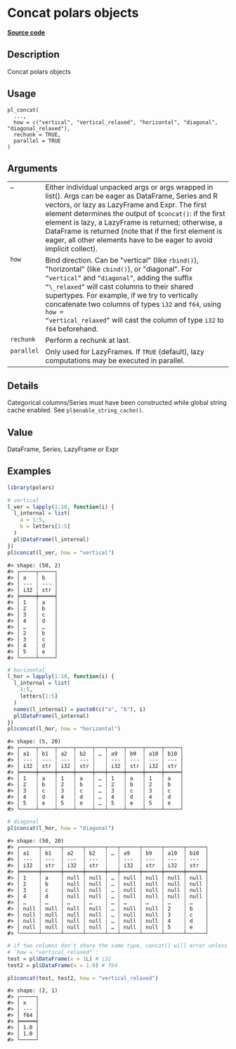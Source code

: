 

# Concat polars objects

[**Source code**](https://github.com/pola-rs/r-polars/tree/1fd6c01b862685c50e295d9b2ef690a69c3a7963/R/functions__eager.R#L56)

## Description

Concat polars objects

## Usage

<pre><code class='language-R'>pl_concat(
  ...,
  how = c("vertical", "vertical_relaxed", "horizontal", "diagonal", "diagonal_relaxed"),
  rechunk = TRUE,
  parallel = TRUE
)
</code></pre>

## Arguments

<table>
<tr>
<td style="white-space: nowrap; font-family: monospace; vertical-align: top">
<code id="pl_concat_:_...">…</code>
</td>
<td>
Either individual unpacked args or args wrapped in list(). Args can be
eager as DataFrame, Series and R vectors, or lazy as LazyFrame and Expr.
The first element determines the output of
<code style="white-space: pre;">$concat()</code>: if the first element
is lazy, a LazyFrame is returned; otherwise, a DataFrame is returned
(note that if the first element is eager, all other elements have to be
eager to avoid implicit collect).
</td>
</tr>
<tr>
<td style="white-space: nowrap; font-family: monospace; vertical-align: top">
<code id="pl_concat_:_how">how</code>
</td>
<td>
Bind direction. Can be "vertical" (like <code>rbind()</code>),
"horizontal" (like <code>cbind()</code>), or "diagonal". For
<code>“vertical”</code> and <code>“diagonal”</code>, adding the suffix
<code>“\_relaxed”</code> will cast columns to their shared supertypes.
For example, if we try to vertically concatenate two columns of types
<code>i32</code> and <code>f64</code>, using <code>how =
“vertical_relaxed”</code> will cast the column of type <code>i32</code>
to <code>f64</code> beforehand.
</td>
</tr>
<tr>
<td style="white-space: nowrap; font-family: monospace; vertical-align: top">
<code id="pl_concat_:_rechunk">rechunk</code>
</td>
<td>
Perform a rechunk at last.
</td>
</tr>
<tr>
<td style="white-space: nowrap; font-family: monospace; vertical-align: top">
<code id="pl_concat_:_parallel">parallel</code>
</td>
<td>
Only used for LazyFrames. If <code>TRUE</code> (default), lazy
computations may be executed in parallel.
</td>
</tr>
</table>

## Details

Categorical columns/Series must have been constructed while global
string cache enabled. See <code>pl$enable_string_cache()</code>.

## Value

DataFrame, Series, LazyFrame or Expr

## Examples

``` r
library(polars)

# vertical
l_ver = lapply(1:10, function(i) {
  l_internal = list(
    a = 1:5,
    b = letters[1:5]
  )
  pl$DataFrame(l_internal)
})
pl$concat(l_ver, how = "vertical")
```

    #> shape: (50, 2)
    #> ┌─────┬─────┐
    #> │ a   ┆ b   │
    #> │ --- ┆ --- │
    #> │ i32 ┆ str │
    #> ╞═════╪═════╡
    #> │ 1   ┆ a   │
    #> │ 2   ┆ b   │
    #> │ 3   ┆ c   │
    #> │ 4   ┆ d   │
    #> │ …   ┆ …   │
    #> │ 2   ┆ b   │
    #> │ 3   ┆ c   │
    #> │ 4   ┆ d   │
    #> │ 5   ┆ e   │
    #> └─────┴─────┘

``` r
# horizontal
l_hor = lapply(1:10, function(i) {
  l_internal = list(
    1:5,
    letters[1:5]
  )
  names(l_internal) = paste0(c("a", "b"), i)
  pl$DataFrame(l_internal)
})
pl$concat(l_hor, how = "horizontal")
```

    #> shape: (5, 20)
    #> ┌─────┬─────┬─────┬─────┬───┬─────┬─────┬─────┬─────┐
    #> │ a1  ┆ b1  ┆ a2  ┆ b2  ┆ … ┆ a9  ┆ b9  ┆ a10 ┆ b10 │
    #> │ --- ┆ --- ┆ --- ┆ --- ┆   ┆ --- ┆ --- ┆ --- ┆ --- │
    #> │ i32 ┆ str ┆ i32 ┆ str ┆   ┆ i32 ┆ str ┆ i32 ┆ str │
    #> ╞═════╪═════╪═════╪═════╪═══╪═════╪═════╪═════╪═════╡
    #> │ 1   ┆ a   ┆ 1   ┆ a   ┆ … ┆ 1   ┆ a   ┆ 1   ┆ a   │
    #> │ 2   ┆ b   ┆ 2   ┆ b   ┆ … ┆ 2   ┆ b   ┆ 2   ┆ b   │
    #> │ 3   ┆ c   ┆ 3   ┆ c   ┆ … ┆ 3   ┆ c   ┆ 3   ┆ c   │
    #> │ 4   ┆ d   ┆ 4   ┆ d   ┆ … ┆ 4   ┆ d   ┆ 4   ┆ d   │
    #> │ 5   ┆ e   ┆ 5   ┆ e   ┆ … ┆ 5   ┆ e   ┆ 5   ┆ e   │
    #> └─────┴─────┴─────┴─────┴───┴─────┴─────┴─────┴─────┘

``` r
# diagonal
pl$concat(l_hor, how = "diagonal")
```

    #> shape: (50, 20)
    #> ┌──────┬──────┬──────┬──────┬───┬──────┬──────┬──────┬──────┐
    #> │ a1   ┆ b1   ┆ a2   ┆ b2   ┆ … ┆ a9   ┆ b9   ┆ a10  ┆ b10  │
    #> │ ---  ┆ ---  ┆ ---  ┆ ---  ┆   ┆ ---  ┆ ---  ┆ ---  ┆ ---  │
    #> │ i32  ┆ str  ┆ i32  ┆ str  ┆   ┆ i32  ┆ str  ┆ i32  ┆ str  │
    #> ╞══════╪══════╪══════╪══════╪═══╪══════╪══════╪══════╪══════╡
    #> │ 1    ┆ a    ┆ null ┆ null ┆ … ┆ null ┆ null ┆ null ┆ null │
    #> │ 2    ┆ b    ┆ null ┆ null ┆ … ┆ null ┆ null ┆ null ┆ null │
    #> │ 3    ┆ c    ┆ null ┆ null ┆ … ┆ null ┆ null ┆ null ┆ null │
    #> │ 4    ┆ d    ┆ null ┆ null ┆ … ┆ null ┆ null ┆ null ┆ null │
    #> │ …    ┆ …    ┆ …    ┆ …    ┆ … ┆ …    ┆ …    ┆ …    ┆ …    │
    #> │ null ┆ null ┆ null ┆ null ┆ … ┆ null ┆ null ┆ 2    ┆ b    │
    #> │ null ┆ null ┆ null ┆ null ┆ … ┆ null ┆ null ┆ 3    ┆ c    │
    #> │ null ┆ null ┆ null ┆ null ┆ … ┆ null ┆ null ┆ 4    ┆ d    │
    #> │ null ┆ null ┆ null ┆ null ┆ … ┆ null ┆ null ┆ 5    ┆ e    │
    #> └──────┴──────┴──────┴──────┴───┴──────┴──────┴──────┴──────┘

``` r
# if two columns don't share the same type, concat() will error unless we use
# `how = "vertical_relaxed"`:
test = pl$DataFrame(x = 1L) # i32
test2 = pl$DataFrame(x = 1.0) # f64

pl$concat(test, test2, how = "vertical_relaxed")
```

    #> shape: (2, 1)
    #> ┌─────┐
    #> │ x   │
    #> │ --- │
    #> │ f64 │
    #> ╞═════╡
    #> │ 1.0 │
    #> │ 1.0 │
    #> └─────┘
